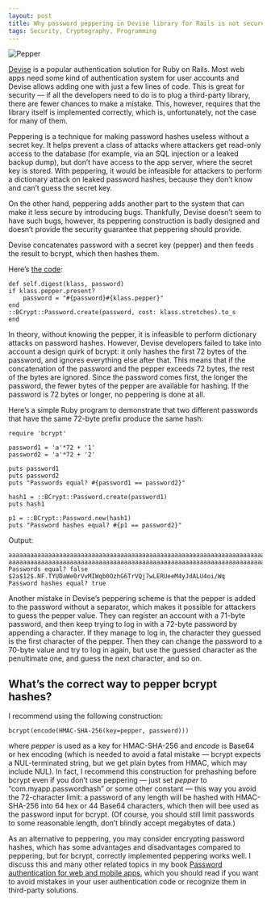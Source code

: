 ```yaml
---
layout: post
title: Why password peppering in Devise library for Rails is not secure
tags: Security, Cryptography, Programming
---
```


![Pepper](/img/2020/pepper.webp)

[Devise](https://github.com/heartcombo/devise) is a popular authentication solution for Ruby on Rails. Most web apps need some kind of authentication system for user accounts and Devise allows adding one with just a few lines of code. This is great for security — if all the developers need to do is to plug a third-party library, there are fewer chances to make a mistake. This, however, requires that the library itself is implemented correctly, which is, unfortunately, not the case for many of them.

Peppering is a technique for making password hashes useless without a secret key. It helps prevent a class of attacks where attackers get read-only access to the database (for example, via an SQL injection or a leaked backup dump), but don’t have access to the app server, where the secret key is stored. With peppering, it would be infeasible for attackers to perform a dictionary attack on leaked password hashes, because they don’t know and can’t guess the secret key.

On the other hand, peppering adds another part to the system that can make it less secure by introducing bugs. Thankfully, Devise doesn’t seem to have such bugs, however, its peppering construction is badly designed and doesn’t provide the security guarantee that peppering should provide.

Devise concatenates password with a secret key (pepper) and then feeds the result to bcrypt, which then hashes them.

Here’s [the code](https://github.com/heartcombo/devise/blob/70f3ae24e00906814b63fe1998c861ca45fbecf6/lib/devise/encryptor.rb#L9):

    def self.digest(klass, password)
    if klass.pepper.present?
        password = "#{password}#{klass.pepper}"
    end
    ::BCrypt::Password.create(password, cost: klass.stretches).to_s
    end

In theory, without knowing the pepper, it is infeasible to perform dictionary attacks on password hashes. However, Devise developers failed to take into account a design quirk of bcrypt: it only hashes the first 72 bytes of the password, and ignores everything else after that. This means that if the concatenation of the password and the pepper exceeds 72 bytes, the rest of the bytes are ignored. Since the password comes first, the longer the password, the fewer bytes of the pepper are available for hashing. If the password is 72 bytes or longer, no peppering is done at all.

Here’s a simple Ruby program to demonstrate that two different passwords that have the same 72-byte prefix produce the same hash:

    require 'bcrypt'

    password1 = 'a'*72 + '1'
    password2 = 'a'*72 + '2'

    puts password1
    puts password2
    puts "Passwords equal? #{password1 == password2}"

    hash1 = ::BCrypt::Password.create(password1)
    puts hash1

    p1 = ::BCrypt::Password.new(hash1)
    puts "Password hashes equal? #{p1 == password2}"

Output:

    aaaaaaaaaaaaaaaaaaaaaaaaaaaaaaaaaaaaaaaaaaaaaaaaaaaaaaaaaaaaaaaaaaaaaaaa1
    aaaaaaaaaaaaaaaaaaaaaaaaaaaaaaaaaaaaaaaaaaaaaaaaaaaaaaaaaaaaaaaaaaaaaaaa2
    Passwords equal? false
    $2a$12$.NF.TYUDaWe0rVvMIWqb0OzhG6TrVQj7wLERUeeM4yJdALU4oi/Wq
    Password hashes equal? true

Another mistake in Devise’s peppering scheme is that the pepper is added to the password without a separator, which makes it possible for attackers to guess the pepper value. They can register an account with a 71-byte password, and then keep trying to log in with a 72-byte password by appending a character. If they manage to log in, the character they guessed is the first character of the pepper. Then they can change the password to a 70-byte value and try to log in again, but use the guessed character as the penultimate one, and guess the next character, and so on.

What’s the correct way to pepper bcrypt hashes?
-----------------------------------------------

I recommend using the following construction:

    bcrypt(encode(HMAC-SHA-256(key=pepper, password)))

where _pepper_ is used as a key for HMAC-SHA-256 and _encode_ is Base64 or hex encoding (which is needed to avoid a fatal mistake — bcrypt expects a NUL-terminated string, but we get plain bytes from HMAC, which may include NUL). In fact, I recommend this construction for prehashing before bcrypt even if you don’t use peppering — just set _pepper_ to “com.myapp.passwordhash” or some other constant — this way you avoid the 72-character limit: a password of any length will be hashed with HMAC-SHA-256 into 64 hex or 44 Base64 characters, which then will bee used as the password input for bcrypt. (Of course, you should still limit passwords to some reasonable length, don’t blindly accept megabytes of data.)

As an alternative to peppering, you may consider encrypting password hashes, which has some advantages and disadvantages compared to peppering, but for bcrypt, correctly implemented peppering works well. I discuss this and many other related topics in my book [Password authentication for web and mobile apps](/authbook/), which you should read if you want to avoid mistakes in your user authentication code or recognize them in third-party solutions.

